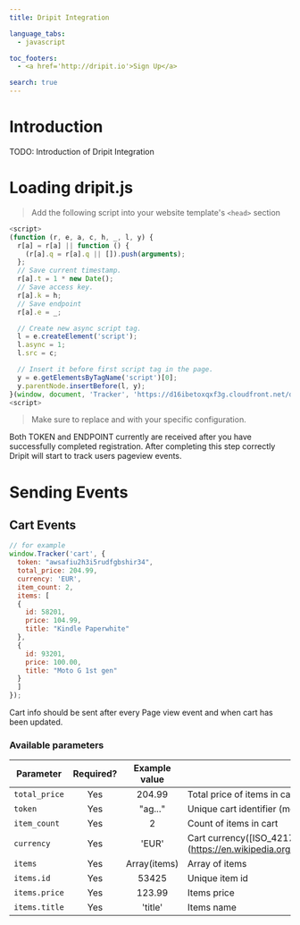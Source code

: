 ```yaml
---
title: Dripit Integration

language_tabs:
  - javascript

toc_footers:
  - <a href='http://dripit.io'>Sign Up</a>

search: true
---
```


# Introduction

TODO: Introduction of Dripit Integration

# Loading dripit.js

> Add the following script into your website template's `<head>` section

```javascript
<script>
(function (r, e, a, c, h, _, l, y) {
  r[a] = r[a] || function () {
    (r[a].q = r[a].q || []).push(arguments);
  };
  // Save current timestamp.
  r[a].t = 1 * new Date();
  // Save access key.
  r[a].k = h;
  // Save endpoint
  r[a].e = _;

  // Create new async script tag.
  l = e.createElement('script');
  l.async = 1;
  l.src = c;

  // Insert it before first script tag in the page.
  y = e.getElementsByTagName('script')[0];
  y.parentNode.insertBefore(l, y);
}(window, document, 'Tracker', 'https://d16ibetoxqxf3g.cloudfront.net/dripit.js.gz', '<TOKEN>', '<ENDPOINT>'));
<script>
```

> Make sure to replace <TOKEN> and <ENDPOINT> with your specific configuration.

Both TOKEN and ENDPOINT currently are received after you have successfully completed registration. After completing this step correctly Dripit will start to track users pageview events.

# Sending Events

## Cart Events

```javascript
// for example
window.Tracker('cart', {
  token: "awsafiu2h3i5rudfgbshir34",
  total_price: 204.99,
  currency: 'EUR',
  item_count: 2,
  items: [
  {
    id: 58201,
    price: 104.99,
    title: "Kindle Paperwhite"
  },
  {
    id: 93201,
    price: 100.00,
    title: "Moto G 1st gen"
  }
  ]
});
```

Cart info should be sent after every Page view event and when cart has been updated.

### Available parameters

| Parameter     | Required?     | Example value  | Description |
| ------------- |:-------------:|:--------------:| ----------- |
| `total_price` | Yes           | 204.99         | Total price of items in cart |
| `token`       | Yes           | "ag..."        | Unique cart identifier (more info below) |
| `item_count`  | Yes           | 2              | Count of items in cart
| `currency  `  | Yes           | 'EUR'          | Cart currency([ISO_4217 (https://en.wikipedia.org/wiki/ISO_4217#Currency_numbers)) |
| `items`       | Yes           | Array(items)   | Array of items |
| `items.id`    | Yes           | 53425          | Unique item id |
| `items.price` | Yes           | 123.99         | Items price    |
| `items.title` | Yes           | 'title'        | Items name     |

